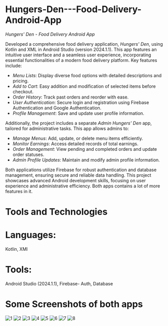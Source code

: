 # Hungers-Den---Food-Delivery-Android-App
*Hungers' Den - Food Delivery Android App*

Developed a comprehensive food delivery application, *Hungers' Den*, using Kotlin and XML in Android Studio (version 2024.1.1). This app features an intuitive user interface and a seamless user experience, incorporating essential functionalities of a modern food delivery platform. Key features include:

- *Menu Lists*: Display diverse food options with detailed descriptions and pricing.
- *Add to Cart*: Easy addition and modification of selected items before checkout.
- *Order History*: Track past orders and reorder with ease.
- *User Authentication*: Secure login and registration using Firebase Authentication and Google Authentication.
- *Profile Management*: Save and update user profile information.

Additionally, the project includes a separate *Admin Hungers' Den* app, tailored for administrative tasks. This app allows admins to:

- *Manage Menus*: Add, update, or delete menu items efficiently.
- *Monitor Earnings*: Access detailed records of total earnings.
- *Order Management*: View pending and completed orders and update order statuses.
- *Admin Profile Updates*: Maintain and modify admin profile information.

Both applications utilize Firebase for robust authentication and database management, ensuring secure and reliable data handling. This project showcases advanced Android development skills, focusing on user experience and administrative efficiency.
Both apps contains a lot of more features in it.
# Tools and Technologies
# Languages: 
Kotlin, XMl
# Tools: 
Android Studio (2024.1.1), Firebase- Auth, Database 
# Some Screenshots of both apps
![1](https://github.com/user-attachments/assets/c48997c0-d1c8-4ec1-bd1d-6fbdeae898ef)
![2](https://github.com/user-attachments/assets/cafd8e5e-454c-471d-9577-8ff977fb9708)
![3](https://github.com/user-attachments/assets/397664c3-d000-484c-b4d8-56d58920e3fc)
![4](https://github.com/user-attachments/assets/b89c30d6-c83d-4ea7-b295-1423521784e8)
![5](https://github.com/user-attachments/assets/981ecfa1-7bed-41eb-961e-ce774dd27ebc)
![6](https://github.com/user-attachments/assets/1fe0ecfc-faad-4068-add1-5c19577b4df5)
![7](https://github.com/user-attachments/assets/f97ca520-5a12-4d27-974c-bf3f78187085)
![8](https://github.com/user-attachments/assets/7de2a7bb-bc89-48b2-b215-3d21f68140fd)
